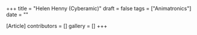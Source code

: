 +++
title = "Helen Henny (Cyberamic)"
draft = false
tags = ["Animatronics"]
date = ""

[Article]
contributors = []
gallery = []
+++